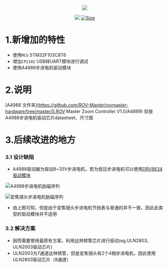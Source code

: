 <p align="center">
  <img src="https://zengwangfa.oss-cn-shanghai.aliyuncs.com/rov/sub_master(vector).png"/>
</p>


<p align="center">
  <a href="https://www.altium.com/"><img src="https://img.shields.io/badge/tool-Altuim Designer-brigreen.svg?style=flat-square"></a>
  <a href="https://img.shields.io"><img src="https://img.shields.io/github/repo-size/ROV-Master/rovmaster-hardware?style=flat-square" alt="Size"></a>
</p>




# 1.新增加的特性

- 使用`MCU` STM32F103C8T6 
- 增加`CP2102`  USB转UART模块进行调试
- 使用A4988步进电机驱动模块

  

# 2.说明

[A4988 文件夹](https://github.com/ROV-Master/rovmaster-hardware/tree/master/5.ROV Master Zoom Controller V1.0/A4899) 存放A4988步进电机驱动芯片datasheet、尺寸图



# 3.后续改进的地方

### 3.1 设计缺陷
- A4988驱动器为驱动8~35V步进电机，若为低压步进电机可以使用[DRV8834驱动模块](https://www.pololu.com/product/2134) 

![A4988步进电机励磁序列](https://zengwangfa.oss-cn-shanghai.aliyuncs.com/rov/A4988_sequence_of_excitation.png "A4988步进电机励磁序列")

![变焦镜头步进电机励磁序列](https://zengwangfa.oss-cn-shanghai.aliyuncs.com/rov/focus_camera_sequence_of_excitation.png "变焦镜头步进电机励磁序列")

- 由上图可知，但是由于变焦镜头步进电机节拍表与普通的并不一致，因此此类型的驱动模块并不适用
### 3.2 解决方案
- 因而需要使用最原有方案，利用达林顿管芯片进行驱动(eg.ULN2803、ULN2003驱动芯片)
- ULN2003为7通道达林顿管，但是变焦镜头有2个4相步进电机，因此使用ULN2803驱动芯片（8通道）

